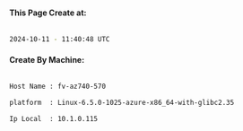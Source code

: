 
   
#### This Page Create at:

```bash

2024-10-11 - 11:40:48 UTC

```

#### Create By Machine:

```bash

Host Name : fv-az740-570

platform  : Linux-6.5.0-1025-azure-x86_64-with-glibc2.35

Ip Local  : 10.1.0.115

```

